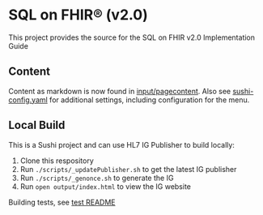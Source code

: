 # SQL on FHIR® (v2.0)

This project provides the source for the SQL on FHIR v2.0 Implementation Guide

## Content

Content as markdown is now found in [input/pagecontent](input/pagecontent).
Also see [sushi-config.yaml](sushi-config.yaml) for additional settings,
including configuration for the menu.

## Local Build

This is a Sushi project and can use HL7 IG Publisher to build locally:

  1. Clone this respository
  2. Run `./scripts/_updatePublisher.sh` to get the latest IG publisher
  3. Run `./scripts/_genonce.sh` to generate the IG
  4. Run `open output/index.html` to view the IG website

Building tests, see [test README](tests/README.md)

